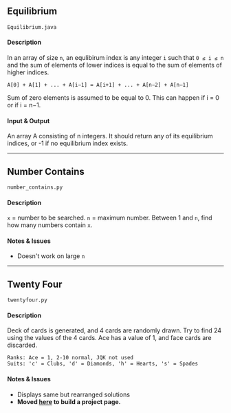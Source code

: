 ## Equilibrium

    Equilibrium.java

#### Description

In an array of size `n`, an equlibirum index is any integer `i` such that `0 ≤ i ≤ n` and the sum of elements of lower indices is equal to the sum of elements of higher indices.

    A[0] + A[1] + ... + A[i−1] = A[i+1] + ... + A[n−2] + A[n−1]

Sum of zero elements is assumed to be equal to 0. This can happen if i = 0 or if i = n−1.

#### Input & Output

An array A consisting of n integers. It should return any of its equilibrium indices, or -1 if no equilibrium index exists.

---

## Number Contains

    number_contains.py

#### Description

`x` = number to be searched. `n` = maximum number. Between 1 and `n`, find how many numbers contain `x`.

#### Notes & Issues

- Doesn't work on large `n`

---

## Twenty Four

    twentyfour.py

#### Description

Deck of cards is generated, and 4 cards are randomly drawn. Try to find 24 using the values of the 4 cards. Ace has a value of 1, and face cards are discarded.

    Ranks: Ace = 1, 2-10 normal, JQK not used
    Suits: 'c' = Clubs, 'd' = Diamonds, 'h' = Hearts, 's' = Spades

#### Notes & Issues

- Displays same but rearranged solutions
- **Moved [here](https://github.com/dsoegijono/twentyfour) to build a project page.**
